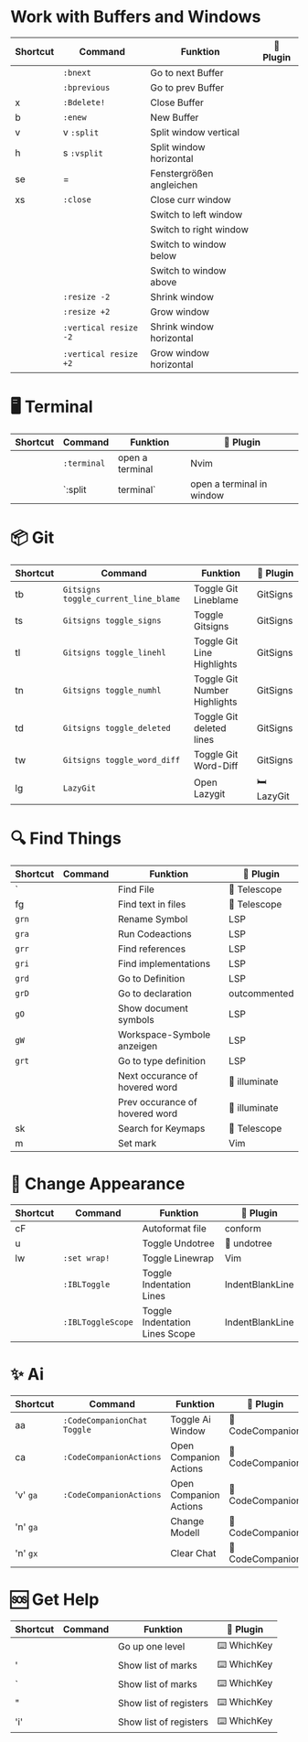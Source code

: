 # Work with Buffers and Windows
| Shortcut   | Command                             | Funktion                       | 🔌 Plugin         |
| ---------- | ----------------------------------- | ------------------------------ | ----------------- |
| <Tab>      | `:bnext`                            | Go to next Buffer              |                   |
| <S-Tab>    | `:bprevious`                        | Go to prev Buffer              |                   |
| <leader>x  | `:Bdelete!`                         | Close Buffer                   |                   |
| <leader>b  | `:enew`                             | New Buffer                     |                   |
| <leader>v  | <C-w>v `:split`                     | Split window vertical          |                   |
| <leader>h  | <C-w>s `:vsplit`                    | Split window horizontal        |                   |
| <leader>se | <C-w>=                              | Fenstergrößen angleichen       |                   |
| <leader>xs | `:close`                            | Close curr window              |                   |
| <C-h>      | <C-w><C-h>                          | Switch to left window          |                   |
| <C-l>      | <C-w><C-l>                          | Switch to right window         |                   |
| <C-j>      | <C-w><C-j>                          | Switch to window below         |                   |
| <C-k>      | <C-w><C-k>                          | Switch to window above         |                   |
| <Up>       | `:resize -2`                        | Shrink window                  |                   |
| <Down>     | `:resize +2`                        | Grow window                    |                   |
| <Left>     | `:vertical resize -2`               | Shrink window horizontal       |                   |
| <Right>    | `:vertical resize +2`               | Grow window horizontal         |                   |

# 🖥️ Terminal
| Shortcut   | Command                             | Funktion                       | 🔌 Plugin         |
| ---------- | ----------------------------------- | ------------------------------ | ----------------- |
|            | `:terminal`                         | open a terminal                | Nvim              |
|            | `:split | terminal`                 | open a terminal in window      | Nvim              |

# 📦 Git
| Shortcut   | Command                             | Funktion                       | 🔌 Plugin         |
| ---------- | ----------------------------------- | ------------------------------ | ----------------- |
| <leader>tb | `Gitsigns toggle_current_line_blame`| Toggle Git Lineblame           | GitSigns          |
| <leader>ts | `Gitsigns toggle_signs`             | Toggle Gitsigns                | GitSigns          |
| <leader>tl | `Gitsigns toggle_linehl`            | Toggle Git Line Highlights     | GitSigns          |
| <leader>tn | `Gitsigns toggle_numhl`             | Toggle Git Number Highlights   | GitSigns          |
| <leader>td | `Gitsigns toggle_deleted`           | Toggle Git deleted lines       | GitSigns          |
| <leader>tw | `Gitsigns toggle_word_diff`         | Toggle Git Word-Diff           | GitSigns          |
| <leader>lg | `LazyGit`                           | Open Lazygit                   | 🛏️ LazyGit        |

# 🔍 Find Things
| Shortcut   | Command                             | Funktion                       | 🔌 Plugin         |
| ---------- | ----------------------------------- | ------------------------------ | ----------------- |
| <C-p>`     |                                     | Find File                      | 🔭 Telescope      |
| <leader>fg |                                     | Find text in files             | 🔭 Telescope      |
| `grn`      |                                     | Rename Symbol                  | LSP               |
| `gra`      |                                     | Run Codeactions                | LSP               |
| `grr`      |                                     | Find references                | LSP               |
| `gri`      |                                     | Find implementations           | LSP               |
| `grd`      |                                     | Go to Definition               | LSP               |
| `grD`      |                                     | Go to declaration              | outcommented      |
| `gO`       |                                     | Show document symbols          | LSP               |
| `gW`       |                                     | Workspace-Symbole anzeigen     | LSP               |
| `grt`      |                                     | Go to type definition          | LSP               |
| <a-n>      |                                     | Next occurance of hovered word | 🔦 illuminate     |
| <a-p>      |                                     | Prev occurance of hovered word | 🔦 illuminate     |
| <leader>sk |                                     | Search for Keymaps             | 🔭 Telescope      |
| m<sign>    |                                     | Set mark <sign>                | Vim              |

# 💄 Change Appearance
| Shortcut   | Command                             | Funktion                       | 🔌 Plugin         |
| ---------- | ----------------------------------- | ------------------------------ | ----------------- |
| <leader>cF |                                     | Autoformat file                | conform           |
| <leader>u  |                                     | Toggle Undotree                | 🌴 undotree       |
| <leader>lw | `:set wrap!`                        | Toggle Linewrap                | Vim               |
|            | `:IBLToggle`                        | Toggle Indentation Lines       | IndentBlankLine   |
|            | `:IBLToggleScope`                   | Toggle Indentation Lines Scope | IndentBlankLine   |

# ✨ Ai
| Shortcut   | Command                             | Funktion                       | 🔌 Plugin         |
| ---------- | ----------------------------------- | ------------------------------ | ----------------- |
| <leader>aa | `:CodeCompanionChat Toggle`         | Toggle Ai Window               | 👫 CodeCompanion  |
| <leader>ca | `:CodeCompanionActions `            | Open Companion Actions         | 👫 CodeCompanion  |
| 'v' `ga`   | `:CodeCompanionActions`             | Open Companion Actions         | 👫 CodeCompanion  |
| 'n' `ga`   |                                     | Change Modell                  | 👫 CodeCompanion  |
| 'n' `gx`   |                                     | Clear Chat                     | 👫 CodeCompanion  |

# 🆘 Get Help
| Shortcut  | Command                              | Funktion                       | 🔌 Plugin         |
| --------- | ------------------------------------ | ------------------------------ | ----------------- |
| <bs>      |                                      | Go up one level                | ⌨️ WhichKey       |
| '         |                                      | Show list of marks             | ⌨️ WhichKey       |
| `         |                                      | Show list of marks             | ⌨️ WhichKey       |
| "         |                                      | Show list of registers         | ⌨️ WhichKey       |
| 'i' <C-r> |                                      | Show list of registers         | ⌨️ WhichKey       |

